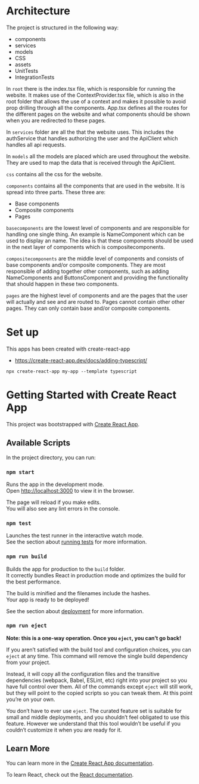 # Architecture
The project is structured in the following way:
- components
- services
- models
- CSS
- assets
- UnitTests
- IntegrationTests

In `root` there is the index.tsx file, which is responsible for running the website. It makes use of the ContextProvider.tsx file, which is also in the root folder that allows the use of a context and makes it possible to avoid prop drilling through all the components.
App.tsx defines all the routes for the different pages on the website and what components should be shown when you are redirected to these pages.

In `services` folder are all the that the website uses. This includes the authService that handles authorizing the user and the ApiClient which handles all api requests.

In `models` all the models are placed which are used throughout the website. They are used to map the data that is received through the ApiClient.

`css` contains all the css for the website.

`components` contains all the components that are used in the website. It is spread into three parts. These three are:
- Base components
- Composite components
- Pages

`basecomponents` are the lowest level of components and are responsible for handling one single thing. An example is NameComponent which can be used to display an name. The idea is that these components should be used in the next layer of components which is compositecomponents.

`compositecomponents` are the middle level of components and consists of base components and/or composite components. They are most responsible of adding together other components, such as adding NameComponents and ButtonsComponent and providing the functionality that should happen in these two components.

`pages` are the highest level of components and are the pages that the user will actually and see and are routed to. Pages cannot contain other other pages. They can only contain base and/or composite components.

# Set up

This apps has been created with create-react-app

- https://create-react-app.dev/docs/adding-typescript/

`npx create-react-app my-app --template typescript`

# Getting Started with Create React App

This project was bootstrapped with [Create React App](https://github.com/facebook/create-react-app).

## Available Scripts

In the project directory, you can run:

### `npm start`

Runs the app in the development mode.\
Open [http://localhost:3000](http://localhost:3000) to view it in the browser.

The page will reload if you make edits.\
You will also see any lint errors in the console.

### `npm test`

Launches the test runner in the interactive watch mode.\
See the section about [running tests](https://facebook.github.io/create-react-app/docs/running-tests) for more information.

### `npm run build`

Builds the app for production to the `build` folder.\
It correctly bundles React in production mode and optimizes the build for the best performance.

The build is minified and the filenames include the hashes.\
Your app is ready to be deployed!

See the section about [deployment](https://facebook.github.io/create-react-app/docs/deployment) for more information.

### `npm run eject`

**Note: this is a one-way operation. Once you `eject`, you can’t go back!**

If you aren’t satisfied with the build tool and configuration choices, you can `eject` at any time. This command will remove the single build dependency from your project.

Instead, it will copy all the configuration files and the transitive dependencies (webpack, Babel, ESLint, etc) right into your project so you have full control over them. All of the commands except `eject` will still work, but they will point to the copied scripts so you can tweak them. At this point you’re on your own.

You don’t have to ever use `eject`. The curated feature set is suitable for small and middle deployments, and you shouldn’t feel obligated to use this feature. However we understand that this tool wouldn’t be useful if you couldn’t customize it when you are ready for it.

## Learn More

You can learn more in the [Create React App documentation](https://facebook.github.io/create-react-app/docs/getting-started).

To learn React, check out the [React documentation](https://reactjs.org/).
